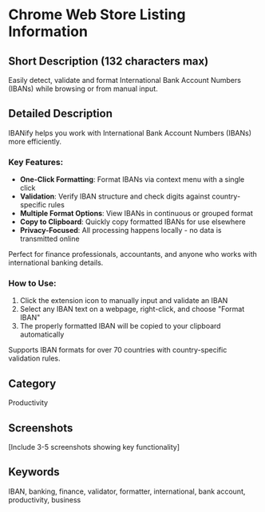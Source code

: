 # Chrome Web Store Listing Information

## Short Description (132 characters max)
Easily detect, validate and format International Bank Account Numbers (IBANs) while browsing or from manual input.

## Detailed Description
IBANify helps you work with International Bank Account Numbers (IBANs) more efficiently.

### Key Features:
- **One-Click Formatting**: Format IBANs via context menu with a single click
- **Validation**: Verify IBAN structure and check digits against country-specific rules
- **Multiple Format Options**: View IBANs in continuous or grouped format
- **Copy to Clipboard**: Quickly copy formatted IBANs for use elsewhere
- **Privacy-Focused**: All processing happens locally - no data is transmitted online

Perfect for finance professionals, accountants, and anyone who works with international banking details.

### How to Use:
1. Click the extension icon to manually input and validate an IBAN
2. Select any IBAN text on a webpage, right-click, and choose "Format IBAN"
3. The properly formatted IBAN will be copied to your clipboard automatically

Supports IBAN formats for over 70 countries with country-specific validation rules.

## Category
Productivity

## Screenshots
[Include 3-5 screenshots showing key functionality]

## Keywords
IBAN, banking, finance, validator, formatter, international, bank account, productivity, business